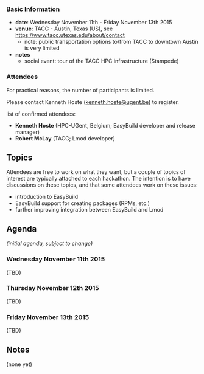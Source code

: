 ### Basic Information

* **date**: Wednesday November 11th - Friday November 13th 2015
* **venue**: TACC - Austin, Texas (US), see https://www.tacc.utexas.edu/about/contact
  * note: public transportation options to/from TACC to downtown Austin is very limited
* **notes**
  * social event: tour of the TACC HPC infrastructure (Stampede) 

### Attendees

For practical reasons, the number of participants is limited.

Please contact Kenneth Hoste (kenneth.hoste@ugent.be) to register.


list of confirmed attendees:

* **Kenneth Hoste** (HPC-UGent, Belgium; EasyBuild developer and release manager)
* **Robert McLay** (TACC; Lmod developer)

## Topics

Attendees are free to work on what they want, but a couple of topics of interest are typically attached to each hackathon. The intention is to have discussions on these topics, and that some attendees work on these issues:

* introduction to EasyBuild
* EasyBuild support for creating packages (RPMs, etc.)
* further improving integration between EasyBuild and Lmod

## Agenda

_(initial agenda, subject to change)_

### Wednesday November 11th 2015

(TBD)

### Thursday November 12th 2015

(TBD)

### Friday November 13th 2015

(TBD)

## Notes

(none yet)
